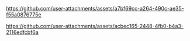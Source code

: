 
https://github.com/user-attachments/assets/a7bf69cc-a264-490c-ae35-f55a0876775e


https://github.com/user-attachments/assets/acbec165-2448-4fb0-b4a3-2116edfcbf6a

